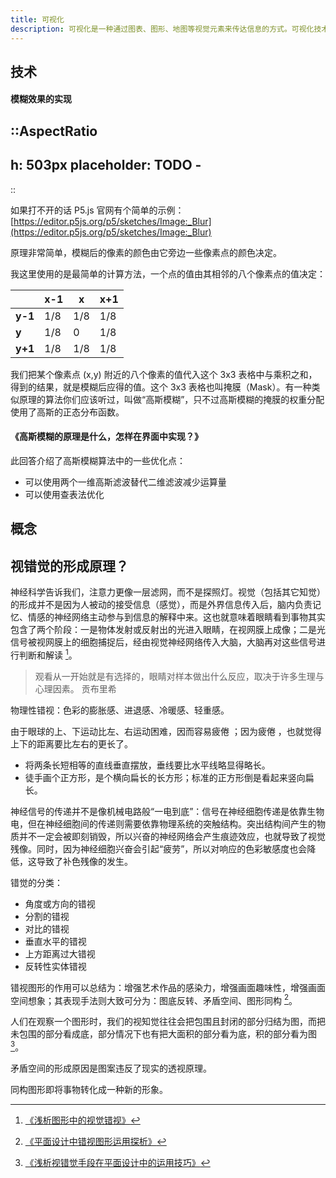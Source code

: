 ```yaml
---
title: 可视化
description: 可视化是一种通过图表、图形、地图等视觉元素来传达信息的方式。可视化技术是一种将数据转换为可视化图形的技术，是数据分析的重要手段之一。
---
```


## 技术

#### 模糊效果的实现

::AspectRatio
---
h: 503px
placeholder: TODO - <Article-G210206-BlurStandards />
---
::

如果打不开的话 P5.js 官网有个简单的示例：[https://editor.p5js.org/p5/sketches/Image:_Blur](https://editor.p5js.org/p5/sketches/Image:_Blur)

原理非常简单，模糊后的像素的颜色由它旁边一些像素点的颜色决定。

我这里使用的是最简单的计算方法，一个点的值由其相邻的八个像素点的值决定：

|  | **x-1**  | **x**  | **x+1** |
|---|---|---|---|
| **y-1** | 1/8  | 1/8  | 1/8  |
| **y** | 1/8  | 0  | 1/8  |
| **y+1** | 1/8  | 1/8  | 1/8  |

我们把某个像素点 (x,y) 附近的八个像素的值代入这个 3x3 表格中与乘积之和，得到的结果，就是模糊后应得的值。这个 3x3 表格也叫掩膜（Mask）。有一种类似原理的算法你们应该听过，叫做“高斯模糊”，只不过高斯模糊的掩膜的权重分配使用了高斯的正态分布函数。

#### <Link type='h5' source='https://www.zhihu.com/question/54918332/answer/142137732' >《高斯模糊的原理是什么，怎样在界面中实现？》</Link>

此回答介绍了高斯模糊算法中的一些优化点：

* 可以使用两个一维高斯滤波替代二维滤波减少运算量
* 可以使用查表法优化

## 概念

## 视错觉的形成原理？

神经科学告诉我们，注意力更像一层滤网，而不是探照灯。视觉（包括其它知觉）的形成并不是因为人被动的接受信息（感觉），而是外界信息传入后，脑内负责记忆、情感的神经网络主动参与到信息的解释中来。这也就意味着眼睛看到事物其实包含了两个阶段：一是物体发射或反射出的光进入眼睛，在视网膜上成像；二是光信号被视网膜上的细胞捕捉后，经由视觉神经网络传入大脑，大脑再对这些信号进行判断和解读 [^theory]。

[^theory]: [《浅析图形中的视觉错视》](https://www.zhihu.com/xen/market/pdf-view/paid_magazine/1395853043884298240)

> 观看从一开始就是有选择的，眼睛对样本做出什么反应，取决于许多生理与心理因素。
> <name>贡布里希</name>

物理性错视：色彩的膨胀感、进退感、冷暖感、轻重感。

由于眼球的上、下运动比左、右运动困难，因而容易疲倦 ；因为疲倦 ，也就觉得上下的距离要比左右的更长了。

* 将两条长短相等的直线垂直摆放，垂线要比水平线略显得略长。
* 徒手画个正方形，是个横向扁长的长方形；标准的正方形倒是看起来竖向扁长。

神经信号的传递并不是像机械电路般“一电到底”：信号在神经细胞传递是依靠生物电，但在神经细胞间的传递则需要依靠物理系统的突触结构。突出结构间产生的物质并不一定会被即刻销毁，所以兴奋的神经网络会产生痕迹效应，也就导致了视觉残像。同时，因为神经细胞兴奋会引起“疲劳”，所以对响应的色彩敏感度也会降低，这导致了补色残像的发生。

错觉的分类：

* 角度或方向的错视
* 分割的错视
* 对比的错视
* 垂直水平的错视
* 上方距离过大错视
* 反转性实体错视

错视图形的作用可以总结为：增强艺术作品的感染力，增强画面趣味性，增强画面空间想象；其表现手法则大致可分为：图底反转、矛盾空间、图形同构 [^express-methods]。

[^express-methods]: [《平面设计中错视图形运用探析》](https://www.zhihu.com/xen/market/pdf-view/paid_magazine/1396623366007263232)

人们在观察一个图形时，我们的视知觉往往会把包围且封闭的部分归结为图，而把未包围的部分看成底，部分情况下也有把大面积的部分看为底，积的部分看为图 [^reversal-theory]。

[^reversal-theory]: [《浅析视错觉手段在平面设计中的运用技巧》](https://xueshu.baidu.com/usercenter/paper/show?paperid=622d7ace43a552f1e6d11575575728f2)

矛盾空间的形成原因是图案违反了现实的透视原理。

同构图形即将事物转化成一种新的形象。
